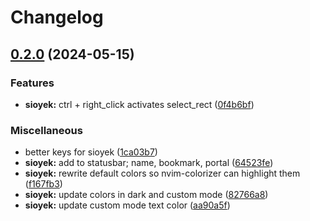 # Changelog

## [0.2.0](https://github.com/engeir/stowfiles/compare/sioyek-v0.1.0...sioyek-v0.2.0) (2024-05-15)


### Features

* **sioyek:** ctrl + right_click activates select_rect ([0f4b6bf](https://github.com/engeir/stowfiles/commit/0f4b6bf71b1214323d951c1d64532c2bec7bd3c1))


### Miscellaneous

* better keys for sioyek ([1ca03b7](https://github.com/engeir/stowfiles/commit/1ca03b7ce06b6b20d22193e6f53a513a6ff62d87))
* **sioyek:** add to statusbar; name, bookmark, portal ([64523fe](https://github.com/engeir/stowfiles/commit/64523fed87e6439db909aee67993bd479186f709))
* **sioyek:** rewrite default colors so nvim-colorizer can highlight them ([f167fb3](https://github.com/engeir/stowfiles/commit/f167fb3940b0cfa186ecde5785e0e85d47d0d6a9))
* **sioyek:** update colors in dark and custom mode ([82766a8](https://github.com/engeir/stowfiles/commit/82766a8d0506256c4d2e68bb60b6f10288727bad))
* **sioyek:** update custom mode text color ([aa90a5f](https://github.com/engeir/stowfiles/commit/aa90a5f9dea6a40a22fb67a7cd6526658e741745))
